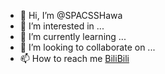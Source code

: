 - 👋 Hi, I’m @SPACSSHawa
- 👀 I’m interested in ...
- 🌱 I’m currently learning ...
- 💞️ I’m looking to collaborate on ...
- 📫 How to reach me [BiliBili](https://space.bilibili.com/3461564210350171)

<!---
SPACSSHawa/SPACSSHawa is a ✨ special ✨ repository because its `README.md` (this file) appears on your GitHub profile.
You can click the Preview link to take a look at your changes.
--->
